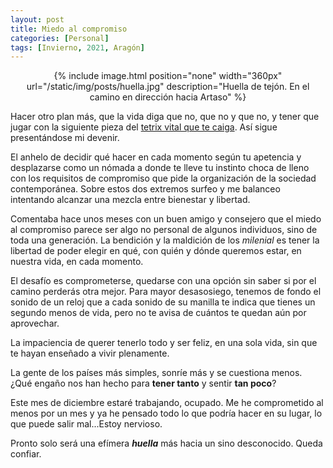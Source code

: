 ```yaml
---
layout: post
title: Miedo al compromiso
categories: [Personal]
tags: [Invierno, 2021, Aragón]
---
```


<center>
{% include image.html position="none" width="360px" url="/static/img/posts/huella.jpg" description="Huella de tejón. En el camino en dirección hacia Artaso" %}
</center>

Hacer otro plan más, que la vida diga que no, que no y que no, y tener que jugar con la siguiente pieza del [tetrix vital que te caiga](/tetrix.html). Así sigue presentándose mi devenir.

El anhelo de decidir qué hacer en cada momento según tu apetencia y desplazarse como un nómada a donde te lleve tu instinto choca de lleno con los requisitos de compromiso que pide la organización de la sociedad contemporánea. Sobre estos dos extremos surfeo y me balanceo intentando alcanzar una mezcla entre bienestar y libertad.

Comentaba hace unos meses con un buen amigo y consejero que el miedo al compromiso parece ser algo no personal de algunos individuos, sino de toda una generación. La bendición y la maldición de los _milenial_ es tener la libertad de poder elegir en qué, con quién y dónde queremos estar, en nuestra vida, en cada momento.

El desafío es comprometerse, quedarse con una opción sin saber si por el camino perderás otra mejor. Para mayor desasosiego, tenemos de fondo el sonido de un reloj que a cada sonido de su manilla te indica que tienes un segundo menos de vida, pero no te avisa de cuántos te quedan aún por aprovechar.

La impaciencia de querer tenerlo todo y ser feliz, en una sola vida, sin que te hayan enseñado a vivir plenamente.

La gente de los países más simples, sonríe más y se cuestiona menos. ¿Qué engaño nos han hecho para **tener tanto** y sentir **tan poco**?

Este mes de diciembre estaré trabajando, ocupado. Me he comprometido al menos por un mes y ya he pensado todo lo que podría hacer en su lugar, lo que puede salir mal...Estoy nervioso.

Pronto solo será una efímera _**huella**_ más hacia un sino desconocido. Queda confiar.

